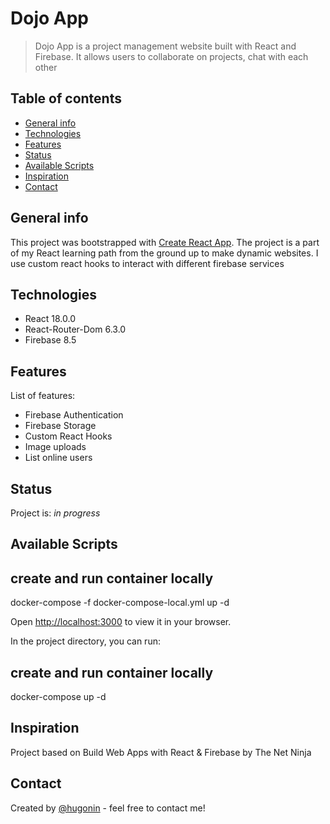 # Dojo App

> Dojo App is a project management website built with React and Firebase. It allows users to collaborate on projects, chat with each other 

## Table of contents

- [General info](#general-info)
- [Technologies](#technologies)
- [Features](#features)
- [Status](#status)
- [Available Scripts](#available-scripts)
- [Inspiration](#inspiration)
- [Contact](#contact)

## General info

This project was bootstrapped with [Create React App](https://github.com/facebook/create-react-app).
The project is a part of my React learning path from the ground up to make dynamic websites. I use custom react hooks to interact with different firebase services

## Technologies

- React 18.0.0
- React-Router-Dom 6.3.0
- Firebase 8.5


## Features

List of features:

- Firebase Authentication
- Firebase Storage
- Custom React Hooks
- Image uploads
- List online users


## Status

Project is: _in progress_

## Available Scripts

## create and run container locally
docker-compose -f docker-compose-local.yml up -d

Open [http://localhost:3000](http://localhost:3000) to view it in your browser.

In the project directory, you can run:

## create and run container locally
docker-compose up -d


## Inspiration

Project based on Build Web Apps with React & Firebase by The Net Ninja 

## Contact

Created by [@hugonin](https://github.com/hugonin) - feel free to contact me!
